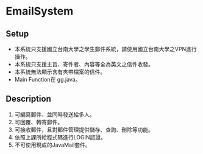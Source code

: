 EmailSystem
===

Setup
---
- 本系統只支援國立台南大學之學生郵件系統，請使用國立台南大學之VPN進行操作。
- 本系統只支援主旨、寄件者、內容等全為英文之信件收發。
- 本系統無法顯示含有夾帶檔案的信件。
- Main Function在 gg.java。


Description
---
1. 可編寫郵件、並同時發送給多人。
2. 可回覆、轉寄郵件。
3. 可接收郵件，且對郵件管理提供儲存、查詢、刪除等功能。
4. 依照上課所給程式碼進行LOGIN認證。
5. 不可使用現成的JavaMail套件。





